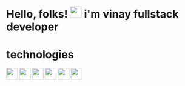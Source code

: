 # 
# Hello, folks! <img src="https://raw.githubusercontent.com/MartinHeinz/MartinHeinz/master/wave.gif" width="30px"> i'm vinay fullstack developer

# technologies

<img src="" width="30px">
<img src="" width="30px">
<img src="" width="30px">
<img src="" width="30px">
<img src="https://miro.medium.com/max/766/1*uPL1uCtLBRSk6akPL2hNzg.jpeg" width="30px">


<img src="https://cdn.auth0.com/blog/optimizing-react/logo.png" width="30px">

